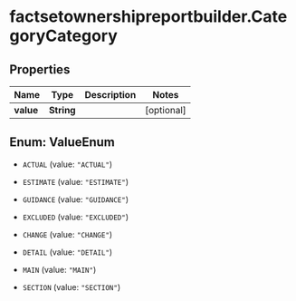 # factsetownershipreportbuilder.CategoryCategory

## Properties

Name | Type | Description | Notes
------------ | ------------- | ------------- | -------------
**value** | **String** |  | [optional] 



## Enum: ValueEnum


* `ACTUAL` (value: `"ACTUAL"`)

* `ESTIMATE` (value: `"ESTIMATE"`)

* `GUIDANCE` (value: `"GUIDANCE"`)

* `EXCLUDED` (value: `"EXCLUDED"`)

* `CHANGE` (value: `"CHANGE"`)

* `DETAIL` (value: `"DETAIL"`)

* `MAIN` (value: `"MAIN"`)

* `SECTION` (value: `"SECTION"`)




